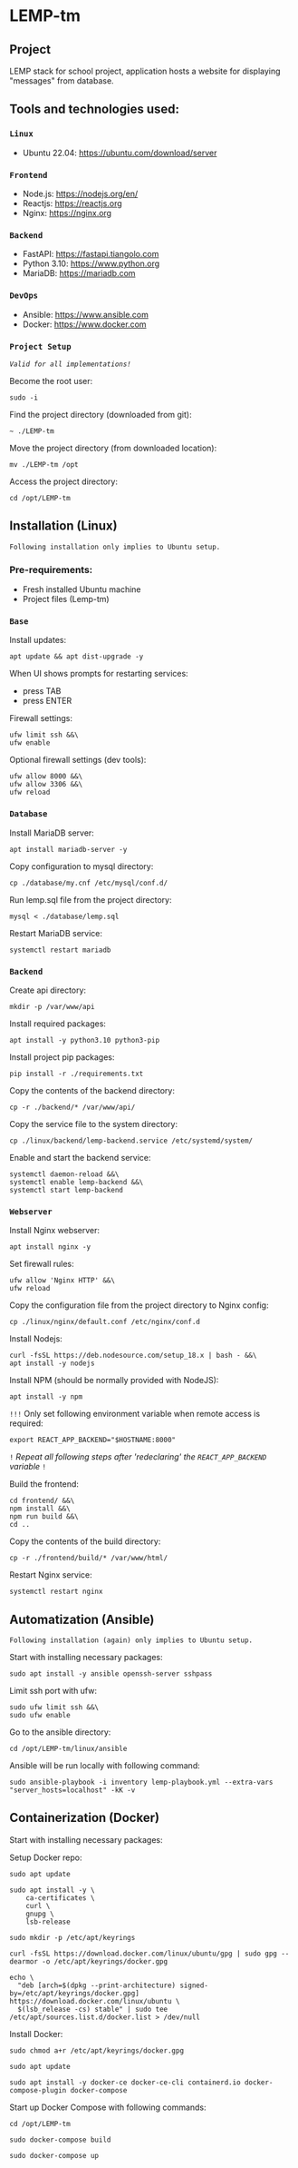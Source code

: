 # LEMP-tm

## Project
LEMP stack for school project, application hosts a website for displaying "messages" from database.

## Tools and technologies used:
### `Linux`
* Ubuntu 22.04: https://ubuntu.com/download/server
### `Frontend`
* Node.js: https://nodejs.org/en/
* Reactjs: https://reactjs.org
* Nginx: https://nginx.org
### `Backend`
* FastAPI: https://fastapi.tiangolo.com
* Python 3.10: https://www.python.org
* MariaDB: https://mariadb.com
### `DevOps`
* Ansible: https://www.ansible.com
* Docker: https://www.docker.com

### `Project Setup`
*`Valid for all implementations!`*

Become the root user:
```console
sudo -i
```
Find the project directory (downloaded from git):
```console
~ ./LEMP-tm
```
Move the project directory (from downloaded location):
```console
mv ./LEMP-tm /opt
```
Access the project directory:
```console
cd /opt/LEMP-tm
```

## Installation (Linux)
`Following installation only implies to Ubuntu setup.`
### Pre-requirements:
* Fresh installed Ubuntu machine
* Project files (Lemp-tm)
### `Base`
Install updates:
```console
apt update && apt dist-upgrade -y
```
When UI shows prompts for restarting services:
* press TAB
* press ENTER
  
Firewall settings:
```console
ufw limit ssh &&\
ufw enable
```
Optional firewall settings (dev tools):
```console
ufw allow 8000 &&\
ufw allow 3306 &&\
ufw reload
```

### `Database`
Install MariaDB server:
```console
apt install mariadb-server -y
```
Copy configuration to mysql directory:
```console
cp ./database/my.cnf /etc/mysql/conf.d/
```
Run lemp.sql file from the project directory:
```console
mysql < ./database/lemp.sql
```
Restart MariaDB service:
```console
systemctl restart mariadb
```

### `Backend`
Create api directory:
```console
mkdir -p /var/www/api
```
Install required packages:
```console
apt install -y python3.10 python3-pip
```
Install project pip packages:
```console
pip install -r ./requirements.txt
```
Copy the contents of the backend directory:
```console
cp -r ./backend/* /var/www/api/
```
Copy the service file to the system directory:
```console
cp ./linux/backend/lemp-backend.service /etc/systemd/system/
```
Enable and start the backend service:
```console
systemctl daemon-reload &&\
systemctl enable lemp-backend &&\
systemctl start lemp-backend
```

### `Webserver`
Install Nginx webserver:
```console
apt install nginx -y
```
Set firewall rules:
```console
ufw allow 'Nginx HTTP' &&\
ufw reload
```
Copy the configuration file from the project directory to Nginx config:
```console
cp ./linux/nginx/default.conf /etc/nginx/conf.d
```
Install Nodejs:
```console
curl -fsSL https://deb.nodesource.com/setup_18.x | bash - &&\
apt install -y nodejs
```
Install NPM (should be normally provided with NodeJS):
```console
apt install -y npm
```
`!!!` Only set following environment variable when remote access is required:
```console
export REACT_APP_BACKEND="$HOSTNAME:8000"
```
`!` *Repeat all following steps after 'redeclaring' the `REACT_APP_BACKEND` variable* `!`

Build the frontend:
```console
cd frontend/ &&\
npm install &&\ 
npm run build &&\
cd ..
```
Copy the contents of the build directory:
```console
cp -r ./frontend/build/* /var/www/html/
```
Restart Nginx service:
```console
systemctl restart nginx
```

## Automatization (Ansible)
`Following installation (again) only implies to Ubuntu setup.`

Start with installing necessary packages:
```console
sudo apt install -y ansible openssh-server sshpass
```
Limit ssh port with ufw:
```console
sudo ufw limit ssh &&\
sudo ufw enable
```
Go to the ansible directory:
```console
cd /opt/LEMP-tm/linux/ansible
```
Ansible will be run locally with following command:
```console
sudo ansible-playbook -i inventory lemp-playbook.yml --extra-vars "server_hosts=localhost" -kK -v
```

## Containerization (Docker)
Start with installing necessary packages:

Setup Docker repo:
```console
sudo apt update

sudo apt install -y \
    ca-certificates \
    curl \
    gnupg \
    lsb-release

sudo mkdir -p /etc/apt/keyrings

curl -fsSL https://download.docker.com/linux/ubuntu/gpg | sudo gpg --dearmor -o /etc/apt/keyrings/docker.gpg

echo \
  "deb [arch=$(dpkg --print-architecture) signed-by=/etc/apt/keyrings/docker.gpg] https://download.docker.com/linux/ubuntu \
  $(lsb_release -cs) stable" | sudo tee /etc/apt/sources.list.d/docker.list > /dev/null
```
Install Docker:
```console
sudo chmod a+r /etc/apt/keyrings/docker.gpg

sudo apt update

sudo apt install -y docker-ce docker-ce-cli containerd.io docker-compose-plugin docker-compose
```
Start up Docker Compose with following commands:
```console
cd /opt/LEMP-tm

sudo docker-compose build

sudo docker-compose up
```
